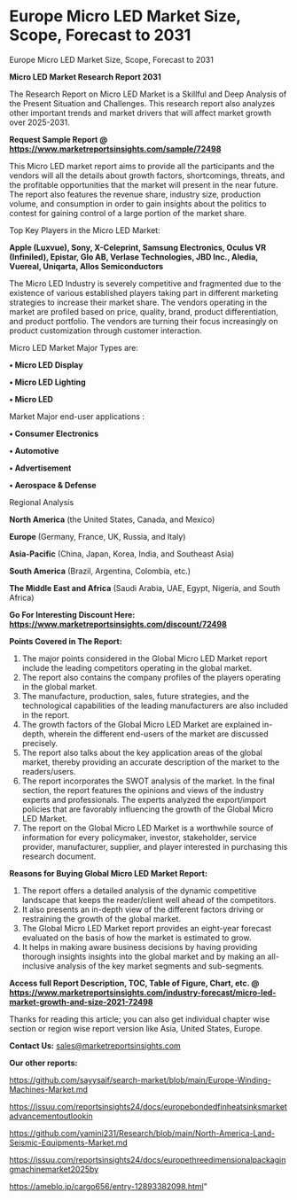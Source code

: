 # Europe Micro LED Market Size, Scope, Forecast to 2031
 Europe Micro LED Market Size, Scope, Forecast to 2031

<strong>Micro LED Market Research Report 2031</strong>

The Research Report on Micro LED Market is a Skillful and Deep Analysis of the Present Situation and Challenges. This research report also analyzes other important trends and market drivers that will affect market growth over 2025-2031.

<strong>Request Sample Report @ <a href=https://www.marketreportsinsights.com/sample/72498>https://www.marketreportsinsights.com/sample/72498</a></strong>

This Micro LED market report aims to provide all the participants and the vendors will all the details about growth factors, shortcomings, threats, and the profitable opportunities that the market will present in the near future. The report also features the revenue share, industry size, production volume, and consumption in order to gain insights about the politics to contest for gaining control of a large portion of the market share.

Top Key Players in the Micro LED Market:

<strong>Apple (Luxvue), Sony, X-Celeprint, Samsung Electronics, Oculus VR (Infiniled), Epistar, Glo AB, Verlase Technologies, JBD Inc., Aledia, Vuereal, Uniqarta, Allos Semiconductors</strong>

The Micro LED Industry is severely competitive and fragmented due to the existence of various established players taking part in different marketing strategies to increase their market share. The vendors operating in the market are profiled based on price, quality, brand, product differentiation, and product portfolio. The vendors are turning their focus increasingly on product customization through customer interaction.

Micro LED Market Major Types are:

<strong>• Micro LED Display

• Micro LED Lighting

• Micro LED</strong>

Market Major end-user applications :

<strong>• Consumer Electronics

• Automotive

• Advertisement

• Aerospace & Defense</strong>

Regional Analysis

</u><strong><b>North America</b></strong> (the United States, Canada, and Mexico)

<strong><b>Europe </b></strong>(Germany, France, UK, Russia, and Italy)

<strong><b>Asia-Pacific</b></strong> (China, Japan, Korea, India, and Southeast Asia)

<strong><b>South America</b></strong> (Brazil, Argentina, Colombia, etc.)

<strong><b>The Middle East and Africa</b></strong> (Saudi Arabia, UAE, Egypt, Nigeria, and South Africa)

<strong>Go For Interesting Discount Here: <a href=https://www.marketreportsinsights.com/discount/72498>https://www.marketreportsinsights.com/discount/72498</a></strong>

<strong>Points Covered in The Report:</strong>
<ol>
  <li>The major points considered in the Global Micro LED Market report include the leading competitors operating in the global market.</li>
  <li>The report also contains the company profiles of the players operating in the global market.</li>
  <li>The manufacture, production, sales, future strategies, and the technological capabilities of the leading manufacturers are also included in the report.</li>
  <li>The growth factors of the Global Micro LED Market are explained in-depth, wherein the different end-users of the market are discussed precisely.</li>
  <li>The report also talks about the key application areas of the global market, thereby providing an accurate description of the market to the readers/users.</li>
  <li>The report incorporates the SWOT analysis of the market. In the final section, the report features the opinions and views of the industry experts and professionals. The experts analyzed the export/import policies that are favorably influencing the growth of the Global Micro LED Market.</li>
  <li>The report on the Global Micro LED Market is a worthwhile source of information for every policymaker, investor, stakeholder, service provider, manufacturer, supplier, and player interested in purchasing this research document.</li>
</ol>
<strong>Reasons for Buying Global Micro LED Market Report:</strong>

<ol>
  <li>The report offers a detailed analysis of the dynamic competitive landscape that keeps the reader/client well ahead of the competitors.</li>
  <li>It also presents an in-depth view of the different factors driving or restraining the growth of the global market.</li>
  <li>The Global Micro LED Market report provides an eight-year forecast evaluated on the basis of how the market is estimated to grow.</li>
  <li>It helps in making aware business decisions by having providing thorough insights insights into the global market and by making an all-inclusive analysis of the key market segments and sub-segments.</li>
</ol>
<strong>Access full Report Description, TOC, Table of Figure, Chart, etc. @ <a href=https://www.marketreportsinsights.com/industry-forecast/micro-led-market-growth-and-size-2021-72498>https://www.marketreportsinsights.com/industry-forecast/micro-led-market-growth-and-size-2021-72498</a></strong>


Thanks for reading this article; you can also get individual chapter wise section or region wise report version like Asia, United States, Europe.

<strong>Contact Us:</strong>
sales@marketreportsinsights.com

<strong>Our other reports:</strong>

<a href=https://github.com/sayysaif/search-market/blob/main/Europe-Winding-Machines-Market.md>https://github.com/sayysaif/search-market/blob/main/Europe-Winding-Machines-Market.md</a>

<a href=https://issuu.com/reportsinsights24/docs/europebondedfinheatsinksmarketadvancementoutlookin>https://issuu.com/reportsinsights24/docs/europebondedfinheatsinksmarketadvancementoutlookin</a>

<a href=https://github.com/yamini231/Research/blob/main/North-America-Land-Seismic-Equipments-Market.md>https://github.com/yamini231/Research/blob/main/North-America-Land-Seismic-Equipments-Market.md</a>

<a href=https://issuu.com/reportsinsights24/docs/europethreedimensionalpackagingmachinemarket2025by>https://issuu.com/reportsinsights24/docs/europethreedimensionalpackagingmachinemarket2025by</a>

<a href=https://ameblo.jp/cargo656/entry-12893382098.html>https://ameblo.jp/cargo656/entry-12893382098.html</a>"
